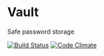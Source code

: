 # Vault
Safe password storage

[![Build Status](https://travis-ci.org/xea/vault.svg?branch=master)](https://travis-ci.org/xea/vault)
[![Code Climate](https://codeclimate.com/github/xea/vault/badges)](https://codeclimate.com/github/xea/vault)
